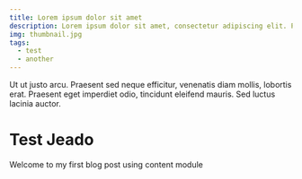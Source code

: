 ```yaml
---
title: Lorem ipsum dolor sit amet
description: Lorem ipsum dolor sit amet, consectetur adipiscing elit. Praesent non vulputate dui. Donec lacinia eros eu tortor ornare vehicula. Mauris suscipit est sapien, ut scelerisque velit
img: thumbnail.jpg
tags:
  - test
  - another
---
```


<v-img src="thumbnail.jpg" alt="Project Image"></v-img>

Ut ut justo arcu. Praesent sed neque efficitur,
venenatis diam mollis, lobortis erat. Praesent eget
imperdiet odio, tincidunt eleifend mauris. Sed luctus lacinia auctor.

# Test Jeado

Welcome to my first blog post using content module
